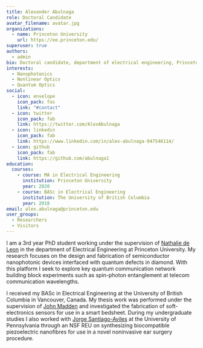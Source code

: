 ```yaml
---
title: Alexander Abulnaga
role: Doctoral Candidate
avatar_filename: avatar.jpg
organizations:
  - name: Princeton University
    url: https://ee.princeton.edu/
superuser: true
authors:
  - admin
bio: Doctoral candidate, department of electrical engineering, Princeton University
interests:
  - Nanophotonics
  - Nonlinear Optics
  - Quantum Optics
social:
  - icon: envelope
    icon_pack: fas
    link: "#contact"
  - icon: twitter
    icon_pack: fab
    link: https://twitter.com/AlexAbulnaga
  - icon: linkedin
    icon_pack: fab
    link: https://www.linkedin.com/in/alex-abulnaga-947546114/
  - icon: github
    icon_pack: fab
    link: https://github.com/abulnaga1
education:
  courses:
    - course: MA in Electrical Engineering
      institution: Princeton University
      year: 2020
    - course: BASc in Electrical Engineering
      institution: The University of British Columbia
      year: 2018
email: alex.abulnaga@princeton.edu
user_groups:
  - Researchers
  - Visitors
---
```

I am a 3rd year PhD student working under the supervision of [Nathalie de Leon](https://sites.google.com/view/deleonlab/home) in the department of Electrical Engineering at Princeton University.
My research focuses on the design and fabrication of semiconductor nanophotonic devices interfaced with quantum defects in diamond.
With this platform I seek to explore key quantum communication network building block experiments such as spin-photon entanglement at telecom communication wavelengths.

I received my BASc in Electrical Engineering at the University of British Columbia in Vancouver, Canada. My thesis work was performed under the supervision of 
[John Madden](https://www.ece.ubc.ca/faculty/john-madden) and investigated the fabrication of soft-electronics sensors for use in a smart bedsheet. 
During my undergraduate studies I also worked with 
[Jorge Santiago-Aviles](https://www.seas.upenn.edu/directory/profile.php?ID=80) at the University of Pennsylvania through an NSF REU on synthesizing biocompatible 
piezoelectric nanofibres for use in a novel noninvasive ear surgery procedure.